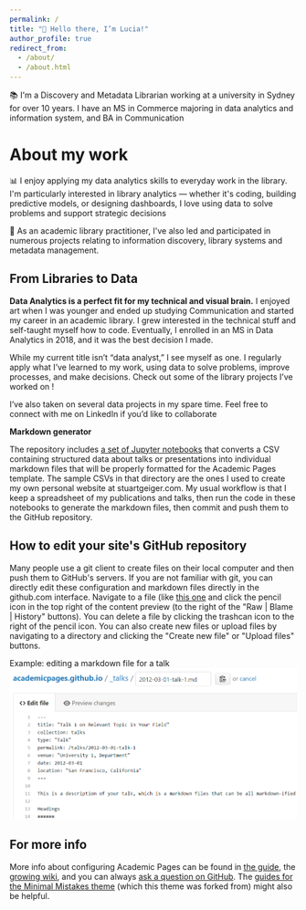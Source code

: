 ```yaml
---
permalink: /
title: "👋 Hello there, I’m Lucia!"
author_profile: true
redirect_from: 
  - /about/
  - /about.html
---
```


📚 I'm a Discovery and Metadata Librarian working at a university in Sydney for over 10 years. I have an MS in Commerce majoring in data analytics and information system, and BA in Communication 

About my work
======
📊 I enjoy applying my data analytics skills to everyday work in the library. I'm particularly interested in library analytics — whether it's coding, building predictive models, or designing dashboards, I love using data to solve problems and support strategic decisions 

🌟 As an academic library practitioner, I've also led and participated in numerous projects relating to information discovery, library systems and metadata management. 

From Libraries to Data
------
**Data Analytics is a perfect fit for my technical and visual brain.** I enjoyed art when I was younger and ended up studying Communication and started my career in an academic library. I grew interested in the technical stuff and self-taught myself how to code. Eventually, I enrolled in an MS in Data Analytics in 2018, and it was the best decision I made.

While my current title isn’t “data analyst,” I see myself as one. I regularly apply what I’ve learned to my work, using data to solve problems, improve processes, and make decisions. Check out some of the library projects I’ve worked on !

I’ve also taken on several data projects in my spare time. Feel free to connect with me on LinkedIn if you’d like to collaborate

**Markdown generator**

The repository includes [a set of Jupyter notebooks](https://github.com/academicpages/academicpages.github.io/tree/master/markdown_generator
) that converts a CSV containing structured data about talks or presentations into individual markdown files that will be properly formatted for the Academic Pages template. The sample CSVs in that directory are the ones I used to create my own personal website at stuartgeiger.com. My usual workflow is that I keep a spreadsheet of my publications and talks, then run the code in these notebooks to generate the markdown files, then commit and push them to the GitHub repository.

How to edit your site's GitHub repository
------
Many people use a git client to create files on their local computer and then push them to GitHub's servers. If you are not familiar with git, you can directly edit these configuration and markdown files directly in the github.com interface. Navigate to a file (like [this one](https://github.com/academicpages/academicpages.github.io/blob/master/_talks/2012-03-01-talk-1.md) and click the pencil icon in the top right of the content preview (to the right of the "Raw | Blame | History" buttons). You can delete a file by clicking the trashcan icon to the right of the pencil icon. You can also create new files or upload files by navigating to a directory and clicking the "Create new file" or "Upload files" buttons. 

Example: editing a markdown file for a talk
![Editing a markdown file for a talk](/images/editing-talk.png)

For more info
------
More info about configuring Academic Pages can be found in [the guide](https://academicpages.github.io/markdown/), the [growing wiki](https://github.com/academicpages/academicpages.github.io/wiki), and you can always [ask a question on GitHub](https://github.com/academicpages/academicpages.github.io/discussions). The [guides for the Minimal Mistakes theme](https://mmistakes.github.io/minimal-mistakes/docs/configuration/) (which this theme was forked from) might also be helpful.
